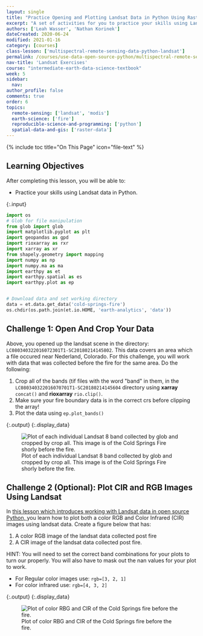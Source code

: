 ```yaml
---
layout: single
title: "Practice Opening and Plotting Landsat Data in Python Using Rasterio"
excerpt: "A set of activities for you to practice your skills using Landsat Data in Open Source Python."
authors: ['Leah Wasser', 'Nathan Korinek']
dateCreated: 2020-06-24
modified: 2021-01-16
category: [courses]
class-lesson: ['multispectral-remote-sensing-data-python-landsat']
permalink: /courses/use-data-open-source-python/multispectral-remote-sensing/landsat-in-Python/landsat-exercises/
nav-title: 'Landsat Exercises'
course: "intermediate-earth-data-science-textbook"
week: 5
sidebar:
  nav:
author_profile: false
comments: true
order: 6
topics:
  remote-sensing: ['landsat', 'modis']
  earth-science: ['fire']
  reproducible-science-and-programming: ['python']
  spatial-data-and-gis: ['raster-data']
---
```

{% include toc title="On This Page" icon="file-text" %}

<div class='notice--success' markdown="1">

## <i class="fa fa-graduation-cap" aria-hidden="true"></i> Learning Objectives

After completing this lesson, you will be able to:

* Practice your skills using Landsat data in Python.

</div>


{:.input}
```python
import os
# Glob for file manipulation
from glob import glob
import matplotlib.pyplot as plt
import geopandas as gpd
import rioxarray as rxr
import xarray as xr
from shapely.geometry import mapping
import numpy as np
import numpy.ma as ma
import earthpy as et
import earthpy.spatial as es
import earthpy.plot as ep


# Download data and set working directory
data = et.data.get_data('cold-springs-fire')
os.chdir(os.path.join(et.io.HOME, 'earth-analytics', 'data'))
```

<div class="notice--warning alert alert-info" markdown="1">

## <i class="fa fa-pencil-square-o" aria-hidden="true"></i> Challenge 1: Open And Crop Your Data

Above, you opened up the landsat scene in the directory: `LC080340322016072301T1-SC20180214145802`. This data covers 
an area which a file occured near Nederland, Colorado. For this challenge, you will
work with data that was collected before the fire for the same area. 
Do the following:

1. Crop all of the bands (tif files with the word "band" in them,  in the `LC080340322016070701T1-SC20180214145604` directory using **xarray** `concat()` and **rioxarray** `rio.clip()`.
2. Make sure your fire boundary data is in the correct crs before clipping the array!
3. Plot the data using `ep.plot_bands()`

</div>


{:.output}
{:.display_data}

<figure>

<img src = "{{ site.url }}/images/courses/intermediate-eds-textbook/05-multi-spectral-remote-sensing-python/landsat/2020-03-02-landsat-multispectral-06-landsat-data-exercises/2020-03-02-landsat-multispectral-06-landsat-data-exercises_4_0.png" alt = "Plot of each individual Landsat 8 band collected by glob and cropped by crop all. This image is of the Cold Springs Fire shorly before the fire.">
<figcaption>Plot of each individual Landsat 8 band collected by glob and cropped by crop all. This image is of the Cold Springs Fire shorly before the fire.</figcaption>

</figure>




<div class="notice--warning alert alert-info" markdown="1">

## <i class="fa fa-pencil-square-o" aria-hidden="true"></i> Challenge 2 (Optional): Plot CIR and RGB Images Using Landsat 

In <a href="https://www.earthdatascience.org/courses/use-data-open-source-python/multispectral-remote-sensing/landsat-in-Python/" target="_blank">this lesson which introduces working with Landsat data in open source 
    Python, </a> you learn how to plot both a color RGB and Color Infrared (CIR) images
    using landsat data. Create a figure below that has:

1. A color RGB image of the landsat data collected post fire
2. A CIR image of the landsat data collected post fire. 
 
HINT: You will need to set the correct band combinations for your plots to 
turn our properly. You will also have to mask out the nan values for your plot to work.

* For Regular color images use: `rgb=[3, 2, 1]`
* For color infrared use: `rgb=[4, 3, 2]`
</div>




{:.output}
{:.display_data}

<figure>

<img src = "{{ site.url }}/images/courses/intermediate-eds-textbook/05-multi-spectral-remote-sensing-python/landsat/2020-03-02-landsat-multispectral-06-landsat-data-exercises/2020-03-02-landsat-multispectral-06-landsat-data-exercises_6_0.png" alt = "Plot of color RBG and CIR of the Cold Springs fire before the fire.">
<figcaption>Plot of color RBG and CIR of the Cold Springs fire before the fire.</figcaption>

</figure>



